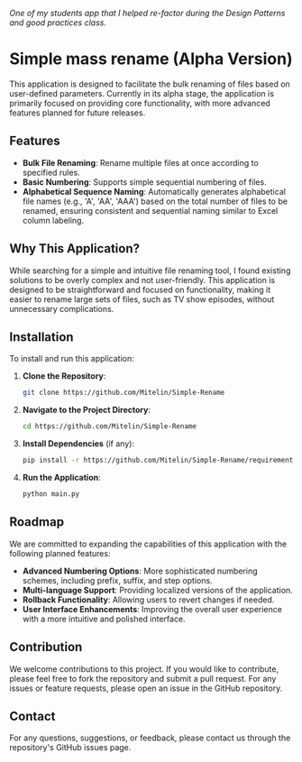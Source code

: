 *One of my students app that I helped re-factor during the Design Patterns and good practices class.*

# Simple mass rename (Alpha Version)

This application is designed to facilitate the bulk renaming of files based on user-defined parameters. Currently in its alpha stage, the application is primarily focused on providing core functionality, with more advanced features planned for future releases.

## Features

- **Bulk File Renaming**: Rename multiple files at once according to specified rules.
- **Basic Numbering**: Supports simple sequential numbering of files.
- **Alphabetical Sequence Naming**: Automatically generates alphabetical file names (e.g., 'A', 'AA', 'AAA') based on the total number of files to be renamed, ensuring consistent and sequential naming similar to Excel column labeling.

## Why This Application?

While searching for a simple and intuitive file renaming tool, I found existing solutions to be overly complex and not user-friendly. This application is designed to be straightforward and focused on functionality, making it easier to rename large sets of files, such as TV show episodes, without unnecessary complications.

## Installation

To install and run this application:

1. **Clone the Repository**:
    ```bash
    git clone https://github.com/Mitelin/Simple-Rename
    ```

2. **Navigate to the Project Directory**:
    ```bash
    cd https://github.com/Mitelin/Simple-Rename
    ```

3. **Install Dependencies** (if any):
    ```bash
    pip install -r https://github.com/Mitelin/Simple-Rename/requirements.txt
    ```

4. **Run the Application**:
    ```bash
    python main.py
    ```

## Roadmap

We are committed to expanding the capabilities of this application with the following planned features:

- **Advanced Numbering Options**: More sophisticated numbering schemes, including prefix, suffix, and step options.
- **Multi-language Support**: Providing localized versions of the application.
- **Rollback Functionality**: Allowing users to revert changes if needed.
- **User Interface Enhancements**: Improving the overall user experience with a more intuitive and polished interface.

## Contribution

We welcome contributions to this project. If you would like to contribute, please feel free to fork the repository and submit a pull request. For any issues or feature requests, please open an issue in the GitHub repository.

## Contact

For any questions, suggestions, or feedback, please contact us through the repository's GitHub issues page.
